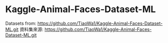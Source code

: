 # Kaggle-Animal-Faces-Dataset-ML
Datasets from: https://github.com/TiaoWa1/Kaggle-Animal-Faces-Dataset-ML.git
資料集來源: https://github.com/TiaoWa1/Kaggle-Animal-Faces-Dataset-ML.git
